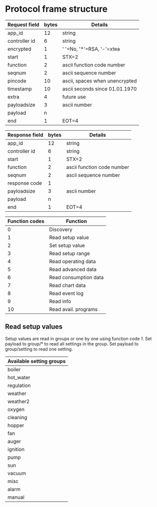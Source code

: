 Protocol frame structure
========================

| Request field    | bytes | Details                       |
|------------------|-------|-------------------------------|
| app_id           |    12 | string                        |
| controller id    |     6 | string                        |
| encrypted        |     1 | ' '=No, '*'=RSA, '-'=xtea     |
| start            |     1 | STX=2                         |
| function         |     2 | ascii function code number    |
| seqnum           |     2 | ascii sequence number         |
| pincode          |    10 | ascii, spaces when unencrypted|
| timestamp        |    10 | ascii seconds since 01.01.1970|
| extra            |     4 | future use                    |
| payloadsize      |     3 | ascii number                  |
| payload          |     n |                               |
| end              |     1 | EOT=4                         |

| Response  field  | bytes | Details                       |
|------------------|-------|-------------------------------|
| app_id           |    12 | string                        |
| controller id    |     6 | string                        |
| start            |     1 | STX=2                         |
| function         |     2 | ascii function code number    |
| seqnum           |     2 | ascii sequence number         |
| response code    |     1 |                               |
| payloadsize      |     3 | ascii number                  |
| payload          |     n |                               |
| end              |     1 | EOT=4                         |

| Function codes   | Function                |
|------------------|-------------------------|
|                0 | Discovery               |
|                1 | Read setup value        |
|                2 | Set setup value         |
|                3 | Read setup range        |
|                4 | Read operating data     |
|                5 | Read advanced data      |
|                6 | Read consumption data   |
|                7 | Read chart data         |
|                8 | Read event log          |
|                9 | Read info               |
|               10 | Read avail. programs    |

## Read setup values

Setup values are read in groups or one by one using function code *1*.
Set payload to group/* to read all settings in the group.
Set payload to group/setting to read one setting.

| Available setting groups |
|--------------------------|
| boiler                   |
| hot_water                |
| regulation               |
| weather                  |
| weather2                 |
| oxygen                   |
| cleaning                 |
| hopper                   |
| fan                      |
| auger                    |
| ignition                 |
| pump                     |
| sun                      |
| vacuum                   |
| misc                     |
| alarm                    |
| manual                   |


